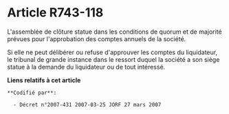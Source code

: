 # Article R743-118

L'assemblée de clôture statue dans les conditions de quorum et de majorité prévues pour l'approbation des comptes annuels de
la société.

Si elle ne peut délibérer ou refuse d'approuver les comptes du liquidateur, le tribunal de grande instance dans le ressort
duquel la société a son siège statue à la demande du liquidateur ou de tout intéressé.

**Liens relatifs à cet article**

	**Codifié par**:

	  - Décret n°2007-431 2007-03-25 JORF 27 mars 2007
